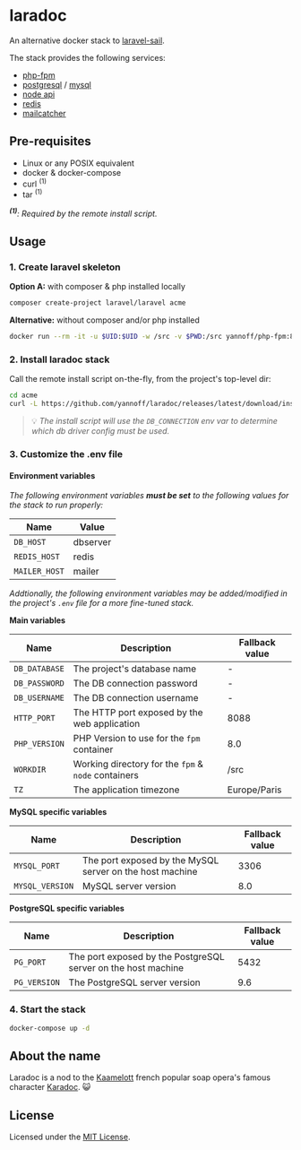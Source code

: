 # laradoc

An alternative docker stack to [laravel-sail](https://github.com/laravel/sail).

The stack provides the following services:

- [php-fpm](https://github.com/docker-library/php)
- [postgresql](https://github.com/docker-library/postgres) / [mysql](https://github.com/docker-library/mysql/)
- [node api](https://github.com/yannoff/docker-node-api)
- [redis](https://github.com/docker-library/redis)
- [mailcatcher](https://github.com/schickling/dockerfiles/tree/master/mailcatcher)

## Pre-requisites

- Linux or any POSIX equivalent
- docker & docker-compose
- curl <sup>(1)</sup>
- tar <sup>(1)</sup>

_**<sup>(1)</sup>**: Required by the remote install script._

## Usage

### 1. Create laravel skeleton

**Option A:** with composer & php installed locally

```bash
composer create-project laravel/laravel acme
```

**Alternative:** without composer and/or php installed

```bash
docker run --rm -it -u $UID:$UID -w /src -v $PWD:/src yannoff/php-fpm:8.0 composer create-project laravel/laravel acme
```

### 2. Install laradoc stack

Call the remote install script on-the-fly, from the project's top-level dir:

```bash
cd acme
curl -L https://github.com/yannoff/laradoc/releases/latest/download/install.sh | bash
```

> :bulb: *The install script will use the `DB_CONNECTION` env var to determine which db driver config must be used.*

### 3. Customize the .env file

#### Environment variables

_The following environment variables **must be set** to the following values for the stack to run properly:_

Name|Value
---|---
`DB_HOST`|dbserver
`REDIS_HOST`|redis
`MAILER_HOST`|mailer


_Addtionally, the following environment variables may be added/modified in the project's `.env` file for a more fine-tuned stack._

**Main variables**

Name|Description|Fallback value
---|---|---
`DB_DATABASE`|The project's database name|-|
`DB_PASSWORD`|The DB connection password|-|
`DB_USERNAME`|The DB connection username|-|
`HTTP_PORT`|The HTTP port exposed by the web application|8088|
`PHP_VERSION`|PHP Version to use for the `fpm` container|8.0
`WORKDIR`| Working directory for the `fpm` & `node` containers|/src
`TZ`|The application timezone|Europe/Paris|

**MySQL specific variables**

Name|Description|Fallback value
---|---|---
`MYSQL_PORT`|The port exposed by the MySQL server on the host machine|3306|
`MYSQL_VERSION`|MySQL server version|8.0|


**PostgreSQL specific variables**

Name|Description|Fallback value
---|---|---
`PG_PORT`|The port exposed by the PostgreSQL server on the host machine|5432|
`PG_VERSION`|The PostgreSQL server version|9.6

### 4. Start the stack

```bash
docker-compose up -d
```

## About the name

Laradoc is a nod to the [Kaamelott](https://en.wikipedia.org/wiki/Kaamelott) french popular soap opera's famous character [Karadoc](https://en.wikipedia.org/wiki/Caradoc). :smiley_cat:

## License

Licensed under the [MIT License](LICENSE).
